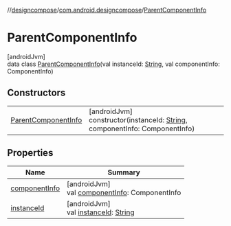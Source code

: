 //[designcompose](../../../index.md)/[com.android.designcompose](../index.md)/[ParentComponentInfo](index.md)

# ParentComponentInfo

[androidJvm]\
data class [ParentComponentInfo](index.md)(val instanceId: [String](https://kotlinlang.org/api/latest/jvm/stdlib/kotlin/-string/index.html), val componentInfo: ComponentInfo)

## Constructors

| | |
|---|---|
| [ParentComponentInfo](-parent-component-info.md) | [androidJvm]<br>constructor(instanceId: [String](https://kotlinlang.org/api/latest/jvm/stdlib/kotlin/-string/index.html), componentInfo: ComponentInfo) |

## Properties

| Name | Summary |
|---|---|
| [componentInfo](component-info.md) | [androidJvm]<br>val [componentInfo](component-info.md): ComponentInfo |
| [instanceId](instance-id.md) | [androidJvm]<br>val [instanceId](instance-id.md): [String](https://kotlinlang.org/api/latest/jvm/stdlib/kotlin/-string/index.html) |

